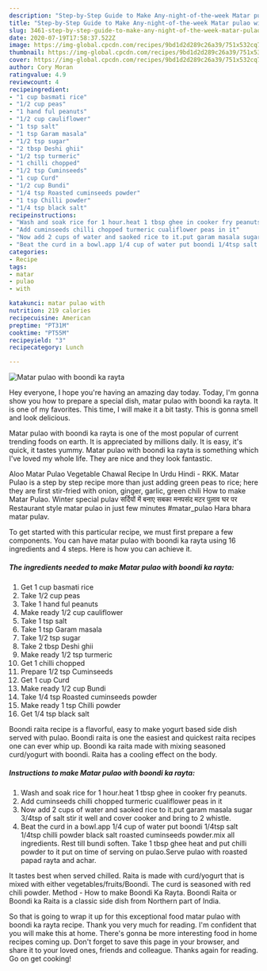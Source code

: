 ```yaml
---
description: "Step-by-Step Guide to Make Any-night-of-the-week Matar pulao with boondi ka rayta"
title: "Step-by-Step Guide to Make Any-night-of-the-week Matar pulao with boondi ka rayta"
slug: 3461-step-by-step-guide-to-make-any-night-of-the-week-matar-pulao-with-boondi-ka-rayta
date: 2020-07-19T17:58:37.522Z
image: https://img-global.cpcdn.com/recipes/9bd1d2d289c26a39/751x532cq70/matar-pulao-with-boondi-ka-rayta-recipe-main-photo.jpg
thumbnail: https://img-global.cpcdn.com/recipes/9bd1d2d289c26a39/751x532cq70/matar-pulao-with-boondi-ka-rayta-recipe-main-photo.jpg
cover: https://img-global.cpcdn.com/recipes/9bd1d2d289c26a39/751x532cq70/matar-pulao-with-boondi-ka-rayta-recipe-main-photo.jpg
author: Cory Moran
ratingvalue: 4.9
reviewcount: 4
recipeingredient:
- "1 cup basmati rice"
- "1/2 cup peas"
- "1 hand ful peanuts"
- "1/2 cup cauliflower"
- "1 tsp salt"
- "1 tsp Garam masala"
- "1/2 tsp sugar"
- "2 tbsp Deshi ghii"
- "1/2 tsp turmeric"
- "1 chilli chopped"
- "1/2 tsp Cuminseeds"
- "1 cup Curd"
- "1/2 cup Bundi"
- "1/4 tsp Roasted cuminseeds powder"
- "1 tsp Chilli powder"
- "1/4 tsp black salt"
recipeinstructions:
- "Wash and soak rice for 1 hour.heat 1 tbsp ghee in cooker fry peanuts."
- "Add cuminseeds chilli chopped turmeric cualiflower peas in it"
- "Now add 2 cups of water and saoked rice to it.put garam masala sugar 3/4tsp of salt stir it well and cover cooker and bring to 2 whistle."
- "Beat the curd in a bowl.app 1/4 cup of water put boondi 1/4tsp salt 1/4tsp chilli powder black salt roasted cuminseeds powder.mix all ingredients. Rest till bundi soften. Take 1 tbsp ghee heat and put chilli powder to it put on time of serving on pulao.Serve pulao with roasted papad rayta and achar."
categories:
- Recipe
tags:
- matar
- pulao
- with

katakunci: matar pulao with 
nutrition: 219 calories
recipecuisine: American
preptime: "PT31M"
cooktime: "PT55M"
recipeyield: "3"
recipecategory: Lunch

---
```



![Matar pulao with boondi ka rayta](https://img-global.cpcdn.com/recipes/9bd1d2d289c26a39/751x532cq70/matar-pulao-with-boondi-ka-rayta-recipe-main-photo.jpg)

Hey everyone, I hope you're having an amazing day today. Today, I'm gonna show you how to prepare a special dish, matar pulao with boondi ka rayta. It is one of my favorites. This time, I will make it a bit tasty. This is gonna smell and look delicious.

Matar pulao with boondi ka rayta is one of the most popular of current trending foods on earth. It is appreciated by millions daily. It is easy, it's quick, it tastes yummy. Matar pulao with boondi ka rayta is something which I've loved my whole life. They are nice and they look fantastic.

Aloo Matar Pulao Vegetable Chawal Recipe In Urdu Hindi - RKK. Matar Pulao is a step by step recipe more than just adding green peas to rice; here they are first stir-fried with onion, ginger, garlic, green chili How to make Matar Pulao. Winter special pulav सर्दियों में बनाए सबका मनपसंद मटर पुलाव घर पर Restaurant style matar pulao in just few minutes #matar_pulao Hara bhara matar pulav.


To get started with this particular recipe, we must first prepare a few components. You can have matar pulao with boondi ka rayta using 16 ingredients and 4 steps. Here is how you can achieve it.

<!--inarticleads1-->

##### The ingredients needed to make Matar pulao with boondi ka rayta:

1. Get 1 cup basmati rice
1. Take 1/2 cup peas
1. Take 1 hand ful peanuts
1. Make ready 1/2 cup cauliflower
1. Take 1 tsp salt
1. Take 1 tsp Garam masala
1. Take 1/2 tsp sugar
1. Take 2 tbsp Deshi ghii
1. Make ready 1/2 tsp turmeric
1. Get 1 chilli chopped
1. Prepare 1/2 tsp Cuminseeds
1. Get 1 cup Curd
1. Make ready 1/2 cup Bundi
1. Take 1/4 tsp Roasted cuminseeds powder
1. Make ready 1 tsp Chilli powder
1. Get 1/4 tsp black salt


Boondi raita recipe is a flavorful, easy to make yogurt based side dish served with pulao. Boondi raita is one the easiest and quickest raita recipes one can ever whip up. Boondi ka raita made with mixing seasoned curd/yogurt with boondi. Raita has a cooling effect on the body. 

<!--inarticleads2-->

##### Instructions to make Matar pulao with boondi ka rayta:

1. Wash and soak rice for 1 hour.heat 1 tbsp ghee in cooker fry peanuts.
1. Add cuminseeds chilli chopped turmeric cualiflower peas in it
1. Now add 2 cups of water and saoked rice to it.put garam masala sugar 3/4tsp of salt stir it well and cover cooker and bring to 2 whistle.
1. Beat the curd in a bowl.app 1/4 cup of water put boondi 1/4tsp salt 1/4tsp chilli powder black salt roasted cuminseeds powder.mix all ingredients. Rest till bundi soften. Take 1 tbsp ghee heat and put chilli powder to it put on time of serving on pulao.Serve pulao with roasted papad rayta and achar.


It tastes best when served chilled. Raita is made with curd/yogurt that is mixed with either vegetables/fruits/Boondi. The curd is seasoned with red chili powder. Method - How to make Boondi Ka Rayta. Boondi Raita or Boondi ka Raita is a classic side dish from Northern part of India. 

So that is going to wrap it up for this exceptional food matar pulao with boondi ka rayta recipe. Thank you very much for reading. I'm confident that you will make this at home. There's gonna be more interesting food in home recipes coming up. Don't forget to save this page in your browser, and share it to your loved ones, friends and colleague. Thanks again for reading. Go on get cooking!
